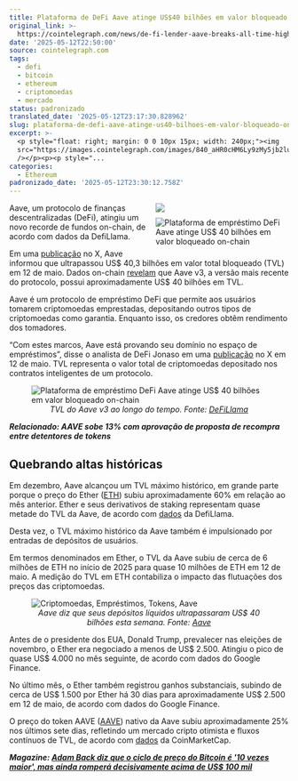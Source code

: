 ```yaml
---
title: Plataforma de DeFi Aave atinge US$40 bilhões em valor bloqueado on-chain
original_link: >-
  https://cointelegraph.com/news/de-fi-lender-aave-breaks-all-time-high-tvl?utm_source=rss_feed&utm_medium=rss&utm_campaign=rss_partner_inbound
date: '2025-05-12T22:50:00'
source: cointelegraph.com
tags:
  - defi
  - bitcoin
  - ethereum
  - criptomoedas
  - mercado
status: padronizado
translated_date: '2025-05-12T23:17:30.828962'
slug: plataforma-de-defi-aave-atinge-us40-bilhoes-em-valor-bloqueado-on-chain
excerpt: >-
  <p style="float: right; margin: 0 0 10px 15px; width: 240px;"><img
  src="https://images.cointelegraph.com/images/840_aHR0cHM6Ly9zMy5jb2ludGVsZWdyYXBoLmNvbS91cGxvYWRzLzIwMjUtMDUvMDE5NmM2MjAtMjEyNi03NGFkLTkxNjMtZjIwMmJkYTEwZmVh.jpg"
  /></p><p><p style="...
categories:
  - Ethereum
padronizado_date: '2025-05-12T23:30:12.758Z'
---
```


<p style="float: right; margin: 0 0 10px 15px; width: 240px;"><img src="https://images.cointelegraph.com/images/840_aHR0cHM6Ly9zMy5jb2ludGVsZWdyYXBoLmNvbS91cGxvYWRzLzIwMjUtMDUvMDE5NmM2MjAtMjEyNi03NGFkLTkxNjMtZjIwMmJkYTEwZmVh.jpg" /></p><p><p style="float: right; margin: 0 0 10px 15px; width: 240px;"><img alt="Plataforma de empréstimo DeFi Aave atinge US$ 40 bilhões em valor bloqueado on-chain" src="https://images.cointelegraph.com/images/840_aHR0cHM6Ly9zMy5jb2ludGVsZWdyYXBoLmNvbS91cGxvYWRzLzIwMjUtMDUvMDE5NmM2MjAtMjEyNi03NGFkLTkxNjMtZjIwMmJkYTEwZmVh.jpg" /></p><p>Aave, um protocolo de finanças descentralizadas (DeFi), atingiu um novo recorde de fundos on-chain, de acordo com dados da DefiLlama.</p><p>Em uma <a href="https://x.com/aave/status/1921918275610358211" rel="nofollow noopener" target="_blank" title="https://x.com/aave/status/1921918275610358211">publicação</a> no X, Aave informou que ultrapassou US$ 40,3 bilhões em valor total bloqueado (TVL) em 12 de maio. Dados on-chain <a href="https://defillama.com/protocol/tvl/aave-v3" rel="null" target="null" title="https://defillama.com/protocol/tvl/aave-v3">revelam</a> que Aave v3, a versão mais recente do protocolo, possui aproximadamente US$ 40 bilhões em TVL.</p><p>Aave é um protocolo de empréstimo DeFi que permite aos usuários tomarem criptomoedas emprestadas, depositando outros tipos de criptomoedas como garantia. Enquanto isso, os credores obtêm rendimento dos tomadores.</p><p>&ldquo;Com estes marcos, Aave está provando seu domínio no espaço de empréstimos&rdquo;, disse o analista de DeFi Jonaso em uma <a href="https://x.com/Jonasoeth/status/1921851471576117318" rel="nofollow noopener" target="_blank" title="https://x.com/Jonasoeth/status/1921851471576117318">publicação</a> no X em 12 de maio. TVL representa o valor total de criptomoedas depositado nos contratos inteligentes de um protocolo.</p><figure><img alt="Plataforma de empréstimo DeFi Aave atinge US$ 40 bilhões em valor bloqueado on-chain" src="https://s3.cointelegraph.com/uploads/2025-05/0196c64b-906c-7414-8639-2c8ea528c78d" title="" /><figcaption style="text-align: center;"><em>TVL do Aave v3 ao longo do tempo. Fonte: </em><a href="https://defillama.com/protocol/aave-v3" rel="nofollow noopener" target="_blank" title="https://defillama.com/protocol/aave-v3"><em>DeFiLlama</em></a></figcaption></figure><p><em><strong>Relacionado: AAVE sobe 13% com aprovação de proposta de recompra entre detentores de tokens</strong></em></p><h2>Quebrando altas históricas</h2><p>Em dezembro, Aave alcançou um TVL máximo histórico, em grande parte porque o preço do Ether (<a href="https://cointelegraph.com/ethereum-price" rel="" target="_self" title="https://cointelegraph.com/ethereum-price">ETH</a>) subiu aproximadamente 60% em relação ao mês anterior. Ether e seus derivativos de staking representam quase metade do TVL da Aave, de acordo com <a href="https://defillama.com/protocol/tvl/aave-v3" rel="nofollow noopener" target="_blank" title="https://defillama.com/protocol/tvl/aave-v3">dados</a> da DefiLlama.</p><p>Desta vez, o TVL máximo histórico da Aave também é impulsionado por entradas de depósitos de usuários.</p><p>Em termos denominados em Ether, o TVL da Aave subiu de cerca de 6 milhões de ETH no início de 2025 para quase 10 milhões de ETH em 12 de maio. A medição do TVL em ETH contabiliza o impacto das flutuações dos preços das criptomoedas.</p><figure><img alt="Criptomoedas, Empréstimos, Tokens, Aave" src="https://s3.cointelegraph.com/uploads/2025-05/0196c651-7053-7e6d-9676-f1e02281145d" title="" /><figcaption style="text-align: center;"><em>Aave diz que seus depósitos líquidos ultrapassaram US$ 40 bilhões esta semana. Fonte: </em><a href="https://x.com/aave/status/1921918275610358211" rel="nofollow noopener" target="_blank" title="https://x.com/aave/status/1921918275610358211"><em>Aave</em></a></figcaption></figure><p>Antes de o presidente dos EUA, Donald Trump, prevalecer nas eleições de novembro, o Ether era negociado a menos de US$ 2.500. Atingiu o pico de quase US$ 4.000 no mês seguinte, de acordo com dados do Google Finance.</p><p>No último mês, o Ether também registrou ganhos substanciais, subindo de cerca de US$ 1.500 por Ether há 30 dias para aproximadamente US$ 2.500 em 12 de maio, de acordo com dados do Google Finance.</p><p>O preço do token AAVE (<a href="https://cointelegraph.com/aave-price-index" rel="" target="_self" title="https://cointelegraph.com/aave-price-index">AAVE</a>) nativo da Aave subiu aproximadamente 25% nos últimos sete dias, refletindo um mercado cripto otimista e fluxos contínuos de TVL, de acordo com <a href="https://coinmarketcap.com/currencies/aave/" rel="nofollow noopener" target="_blank" title="https://coinmarketcap.com/currencies/aave/">dados</a> da CoinMarketCap.</p><p><em><strong>Magazine:&nbsp;</strong></em><a href="https://cointelegraph.com/magazine/adam-back-blockstream-bitcoin-etfs-whitepaper-satoshi-nakamoto-cointelegraph-profile/" rel="null" target="null" title="https://cointelegraph.com/magazine/adam-back-blockstream-bitcoin-etfs-whitepaper-satoshi-nakamoto-cointelegraph-profile/"><em><strong>Adam Back diz que o ciclo de preço do Bitcoin é &apos;10 vezes maior&apos;, mas ainda romperá decisivamente acima de US$ 100 mil</strong></em></a></p><p><br /></p><p><br /></p></p>
</p>
